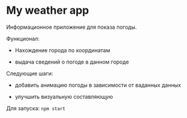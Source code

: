 # My weather app

Информационное приложение для показа погоды.


Функционал:

* Нахождение города по координатам

* выдача сведений о погоде в данном городе

Следующие шаги:

* добавить анимацию погоды в зависимости от ваданных данных

* улучшить визуальную составляющую

Для запуска: `npm start`
